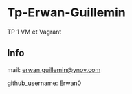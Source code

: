 # Tp-Erwan-Guillemin
TP 1 VM et Vagrant

## Info
mail: erwan.guillemin@ynov.com

github_username: Erwan0
